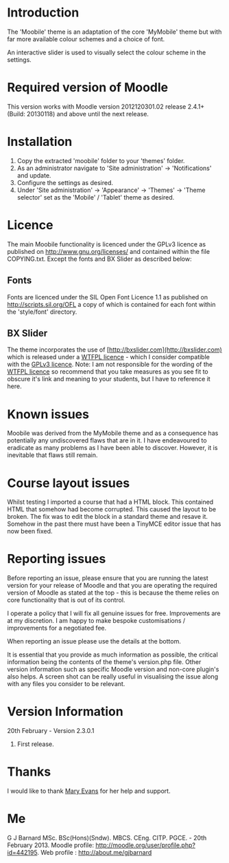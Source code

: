 Introduction
============
The 'Moobile' theme is an adaptation of the core 'MyMobile' theme but with far more available colour schemes and a choice of font.

An interactive slider is used to visually select the colour scheme in the settings.

Required version of Moodle
==========================
This version works with Moodle version 2012120301.02 release 2.4.1+ (Build: 20130118) and above until the next release.

Installation
============
1. Copy the extracted 'moobile' folder to your 'themes' folder.
2. As an administrator navigate to 'Site administration' -> 'Notifications' and update.
3. Configure the settings as desired.
4. Under 'Site administration' -> 'Appearance' -> 'Themes' -> 'Theme selector' set as the 'Mobile' / 'Tablet' theme as desired.

Licence
=======
The main Moobile functionality is licenced under the GPLv3 licence as published on http://www.gnu.org/licenses/ and
contained within the file COPYING.txt.  Except the fonts and BX Slider as described below:

Fonts
-----
Fonts are licenced under the SIL Open Font Licence 1.1 as published on http://scripts.sil.org/OFL a copy of
which is contained for each font within the 'style/font' directory.

BX Slider
---------
The theme incorporates the use of [http://bxslider.com](http://bxslider.com) which is released under a
[WTFPL licence](http://www.wtfpl.net/) - which I consider compatible with the [GPLv3 licence](http://www.gnu.org/licenses/gpl-3.0.html).
Note: I am not responsible for the wording of the [WTFPL licence](http://www.wtfpl.net/) so recommend that
you take measures as you see fit to obscure it's link and meaning to your students, but I have to
reference it here.

Known issues
============
Moobile was derived from the MyMobile theme and as a consequence has potentially any undiscovered flaws that are
in it.  I have endeavoured to eradicate as many problems as I have been able to discover.  However, it is 
inevitable that flaws still remain.

Course layout issues
====================
Whilst testing I imported a course that had a HTML block.  This contained HTML that somehow had become corrupted.
This caused the layout to be broken.  The fix was to edit the block in a standard theme and resave it.  Somehow
in the past there must have been a TinyMCE editor issue that has now been fixed.

Reporting issues
================
Before reporting an issue, please ensure that you are running the latest version for your release of Moodle and that
you are operating the required version of Moodle as stated at the top - this is because the theme relies on core
functionality that is out of its control.

I operate a policy that I will fix all genuine issues for free.  Improvements are at my discretion.  I am happy to
make bespoke customisations / improvements for a negotiated fee. 

When reporting an issue please use the details at the bottom.

It is essential that you provide as much information as possible, the critical information being the contents of the
theme's version.php file.  Other version information such as specific Moodle version and non-core plugin's also helps.
A screen shot can be really useful in visualising the issue along with any files you consider to be relevant.

Version Information
===================
20th February - Version 2.3.0.1
  1. First release.

Thanks
======
I would like to thank [Mary Evans](https://moodle.org/user/view.php?id=713800) for her help and support.

Me
==
G J Barnard MSc. BSc(Hons)(Sndw). MBCS. CEng. CITP. PGCE. - 20th February 2013.
Moodle profile: http://moodle.org/user/profile.php?id=442195.
Web profile   : http://about.me/gjbarnard